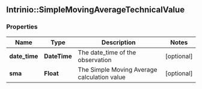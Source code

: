 ## Intrinio::SimpleMovingAverageTechnicalValue

### Properties
Name | Type | Description | Notes
------------ | ------------- | ------------- | -------------
**date_time** | **DateTime** | The date_time of the observation | [optional] 
**sma** | **Float** | The Simple Moving Average calculation value | [optional] 


